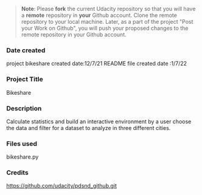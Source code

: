 >**Note**: Please **fork** the current Udacity repository so that you will have a **remote** repository in **your** Github account. Clone the remote repository to your local machine. Later, as a part of the project "Post your Work on Github", you will push your proposed changes to the remote repository in your Github account.

### Date created

project bikeshare created date:12/7/21
README file created date :1/7/22
### Project Title
Bikeshare

### Description
Calculate statistics and build an interactive environment by a user choose the data and filter for a dataset to analyze in three different cities.

### Files used
bikeshare.py

### Credits
https://github.com/udacity/pdsnd_github.git
